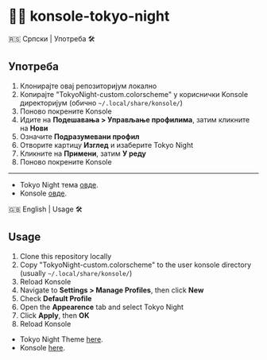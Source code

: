 # 🌙🌃 konsole-tokyo-night

🇷🇸 Српски | Употреба 🛠️

## Употреба
1. Клонирајте овај репозиторијум локално
2. Копирајте "TokyoNight-custom.colorscheme" у кориснички Konsole директоријум (обично `~/.local/share/konsole/`)
3. Поново покрените Konsole
4. Идите на **Подешавања > Управљање профилима**, затим кликните на **Нови**
5. Означите **Подразумевани профил**
6. Отворите картицу **Изглед** и изаберите Tokyo Night
7. Кликните на **Примени**, затим **У реду**
8. Поново покрените Konsole

---

- Tokyo Night тема [овде](https://github.com/enkia/tokyo-night-vscode-theme).
- Konsole [овде](https://github.com/KDE/konsole).

🇬🇧 English | Usage 🛠️

## Usage
1. Clone this repository locally
2. Copy "TokyoNight-custom.colorscheme" to the user konsole directory (usually `~/.local/share/konsole/`)
3. Reload Konsole
4. Navigate to **Settings > Manage Profiles**, then click **New**
5. Check **Default Profile**
6. Open the **Appearence** tab and select Tokyo Night
7. Click **Apply**, then **OK**
8. Reload Konsole



- Tokyo Night Theme [here](https://github.com/enkia/tokyo-night-vscode-theme).
- Konsole [here](https://github.com/KDE/konsole).
